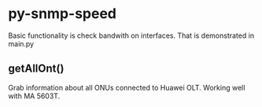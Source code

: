 # py-snmp-speed
Basic functionality is check bandwith on interfaces. That is demonstrated in main.py

## getAllOnt()
Grab information about all ONUs connected to Huawei OLT. Working well with MA 5603T.